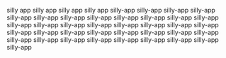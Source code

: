 silly app
silly app
silly app
silly app
silly-app
silly-app
silly-app
silly-app
silly-app
silly-app
silly-app
silly-app
silly-app
silly-app
silly-app
silly-app
silly-app
silly-app
silly-app
silly-app
silly-app
silly-app
silly-app
silly-app
silly-app
silly-app
silly-app
silly-app
silly-app
silly-app
silly-app
silly-app
silly-app
silly-app
silly-app
silly-app
silly-app
silly-app
silly-app
silly-app
silly-app

